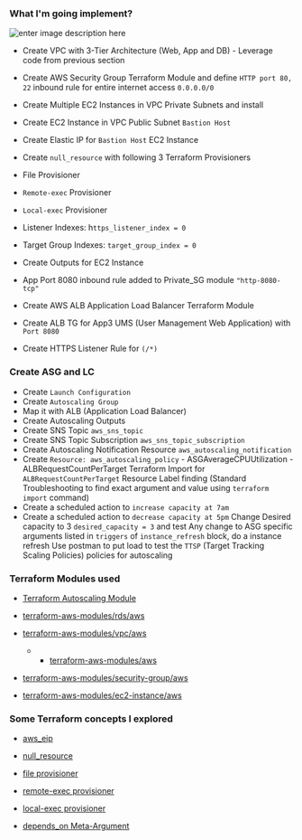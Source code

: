 ### What I'm going implement?

![enter image description here](https://i.ibb.co/Dt5R8qt/DnsDb.png)

- Create VPC with 3-Tier Architecture (Web, App and DB) - Leverage code from previous section

- Create AWS Security Group Terraform Module and define `HTTP port 80, 22` inbound rule for entire internet access `0.0.0.0/0`

- Create Multiple EC2 Instances in VPC Private Subnets and install

- Create EC2 Instance in VPC Public Subnet `Bastion Host`

- Create Elastic IP for `Bastion Host` EC2 Instance

- Create `null_resource` with following 3 Terraform Provisioners

- File Provisioner

- `Remote-exec` Provisioner

- `Local-exec` Provisioner

- Listener Indexes: h`ttps_listener_index = 0`

- Target Group Indexes: `target_group_index = 0`

- Create Outputs for EC2 Instance
- App Port 8080 inbound rule added to Private_SG module  `"http-8080-tcp"`

- Create AWS ALB Application Load Balancer Terraform Module

- Create ALB TG for App3 UMS (User Management Web Application) with `Port 8080`

- Create HTTPS Listener Rule for `(/*)`

### Create ASG and LC

- Create `Launch Configuration`
- Create `Autoscaling Group`
- Map it with ALB (Application Load Balancer)
- Create Autoscaling Outputs
- Create SNS Topic `aws_sns_topic`
- Create SNS Topic Subscription `aws_sns_topic_subscription`
- Create Autoscaling Notification Resource `aws_autoscaling_notification`
- Create `Resource: aws_autoscaling_policy`
      - ASGAverageCPUUtilization
      - ALBRequestCountPerTarget
Terraform Import for `ALBRequestCountPerTarget` Resource Label finding (Standard Troubleshooting to find exact argument and value using `terraform import` command)
- Create a scheduled action to `increase capacity at 7am`
- Create a scheduled action to `decrease capacity at 5pm`
Change Desired capacity to 3 `desired_capacity = 3` and test
Any change to ASG specific arguments listed in `triggers` of `instance_refresh` block, do a instance refresh
Use postman to put load to test the `TTSP` (Target Tracking Scaling Policies) policies for autoscaling


### Terraform Modules used
- [Terraform Autoscaling Module](https://registry.terraform.io/modules/terraform-aws-modules/autoscaling/aws/latest)

- [terraform-aws-modules/rds/aws](https://registry.terraform.io/modules/terraform-aws-modules/rds/aws/latest)
- [terraform-aws-modules/vpc/aws](https://registry.terraform.io/modules/terraform-aws-modules/vpc/aws/latest)
  - - [terraform-aws-modules/aws](https://registry.terraform.io/modules/terraform-aws-modules/aws/latest)

- [terraform-aws-modules/security-group/aws](https://registry.terraform.io/modules/terraform-aws-modules/security-group/aws/latest)

- [terraform-aws-modules/ec2-instance/aws](https://registry.terraform.io/modules/terraform-aws-modules/ec2-instance/aws/latest)

### [](https://github.com/OlaJamesO/terraform-on-aws-ec2/tree/main/07-AWS-EC2Instance-and-SecurityGroups#terraform-new-concepts-we-will-introduce)Some Terraform concepts I explored

- [aws_eip](https://registry.terraform.io/providers/hashicorp/aws/latest/docs/resources/eip)

- [null_resource](https://registry.terraform.io/providers/hashicorp/null/latest/docs/resources/resource)

- [file provisioner](https://www.terraform.io/docs/language/resources/provisioners/file.html)

- [remote-exec provisioner](https://www.terraform.io/docs/language/resources/provisioners/remote-exec.html)

- [local-exec provisioner](https://www.terraform.io/docs/language/resources/provisioners/local-exec.html)

- [depends_on Meta-Argument](https://www.terraform.io/docs/language/meta-arguments/depends_on.html)
